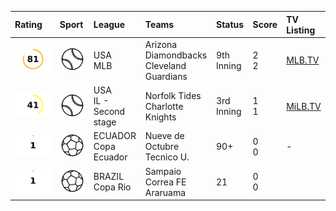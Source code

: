 | Rating                                                                                                                                 | Sport                                                                                                            | League                   | Teams                                       | Status     | Score   | TV Listing                                                              |
|:---------------------------------------------------------------------------------------------------------------------------------------|:-----------------------------------------------------------------------------------------------------------------|:-------------------------|:--------------------------------------------|:-----------|:--------|:------------------------------------------------------------------------|
| <img src="https://raw.githubusercontent.com/BlakeDuncan25/Donut-SVG-Ratings/bac4e4a278175106499642192132b1786a9aec38/81.svg" alt="81"> | <img src="https://raw.githubusercontent.com/BlakeDuncan25/Donut-SVG-Ratings/master/baseball.png" alt="Baseball"> | USA<br>MLB               | Arizona Diamondbacks<br>Cleveland Guardians | 9th Inning | 2<br>2  | <a href="https://www.mlb.com/live-stream-games">MLB.TV</a>              |
| <img src="https://raw.githubusercontent.com/BlakeDuncan25/Donut-SVG-Ratings/bac4e4a278175106499642192132b1786a9aec38/41.svg" alt="41"> | <img src="https://raw.githubusercontent.com/BlakeDuncan25/Donut-SVG-Ratings/master/baseball.png" alt="Baseball"> | USA<br>IL - Second stage | Norfolk Tides<br>Charlotte Knights          | 3rd Inning | 1<br>1  | <a href="https://www.milb.com/live-stream-games/2025/08/19">MiLB.TV</a> |
| <img src="https://raw.githubusercontent.com/BlakeDuncan25/Donut-SVG-Ratings/bac4e4a278175106499642192132b1786a9aec38/1.svg" alt="1">   | <img src="https://raw.githubusercontent.com/BlakeDuncan25/Donut-SVG-Ratings/master/soccer.png" alt="Soccer">     | ECUADOR<br>Copa Ecuador  | Nueve de Octubre<br>Tecnico U.              | 90+        | 0<br>0  | -                                                                       |
| <img src="https://raw.githubusercontent.com/BlakeDuncan25/Donut-SVG-Ratings/bac4e4a278175106499642192132b1786a9aec38/1.svg" alt="1">   | <img src="https://raw.githubusercontent.com/BlakeDuncan25/Donut-SVG-Ratings/master/soccer.png" alt="Soccer">     | BRAZIL<br>Copa Rio       | Sampaio Correa FE<br>Araruama               | 21         | 0<br>0  | <a href="#N/A"></a>                                                     |